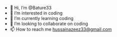 - 👋 Hi, I’m @Bature33
- 👀 I’m interested in coding
- 🌱 I’m currently learning coding
- 💞️ I’m looking to collaborate on coding
- 📫 How to reach me hussainazeez33@gmail.com

<!---
Bature33/Bature33 is a ✨ special ✨ repository because its `README.md` (this file) appears on your GitHub profile.
You can click the Preview link to take a look at your changes.
--->
